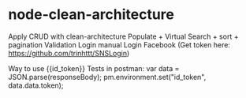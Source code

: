 # node-clean-architecture
Apply CRUD with clean-architecture
Populate + Virtual
Search + sort + pagination
Validation
Login manual
Login Facebook (Get token here: https://github.com/trinhttt/SNSLogin)

Way to use {{id_token}} 
Tests in postman:
var data = JSON.parse(responseBody);
pm.environment.set("id_token", data.data.token);